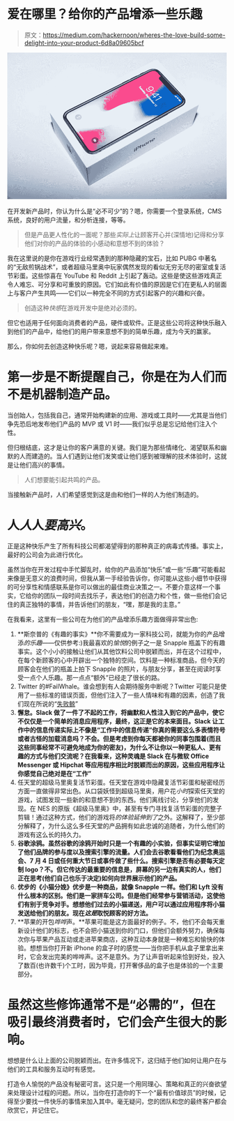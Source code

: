 # 爱在哪里？给你的产品增添一些乐趣

> 原文：<https://medium.com/hackernoon/wheres-the-love-build-some-delight-into-your-product-6d8a09605bcf>

![](img/e3aa97a6f2518ee449a7edd896dab5e9.png)

在开发新产品时，你认为什么是“必不可少”的？嗯，你需要一个登录系统，CMS 系统，良好的用户流量，和分析连接，等等。

> 但是产品更人性化的一面呢？那些*实际上*让顾客开心并(深情地)记得和分享他们对你的产品的体验的小感动和意想不到的体验？

我在这里说的是你在游戏行业经常遇到的那种隐藏的宝石，比如 PUBG 中著名的“无敌煎锅战术”，或者超级马里奥中玩家偶然发现的看似无穷无尽的密室或复活节彩蛋。这些惊喜在 YouTube 和 Reddit 上引起了轰动。这些是使这些游戏真正令人难忘、可分享和可重放的原因。它们如此有价值的原因是它们在更私人的层面上与客户产生共鸣——它们以一种完全不同的方式引起客户的兴趣和兴奋。

> 创造这种*快感*在游戏开发中是绝对必须的。

但它也适用于任何面向消费者的产品，硬件或软件。正是这些公司将这种快乐融入到他们的产品中，给他们的用户带来意想不到的简单乐趣，成为今天的赢家。

那么，你如何去创造这种快乐呢？嗯，说起来容易做起来难。

# 第一步是不断提醒自己，你是在为人们而不是机器制造产品。

当创始人，包括我自己，通常开始构建新的应用、游戏或工具时——尤其是当他们争先恐后地发布他们产品的 MVP 或 V1 时——我们似乎总是忘记给他们注入个性。

但归根结底，这才是让你的客户满意的关键。我们是为那些情绪化、渴望联系和幽默的人而建造的。当人们遇到让他们发笑或让他们感到被理解的技术体验时，这就是让他们高兴的事情。

> 人们想要能引起共鸣的产品。

当接触新产品时，人们希望感觉到这是由和他们一样的人为他们制造的。

# **人*人*人*要高兴*。**

正是这种快乐产生了所有科技公司都渴望得到的那种真正的病毒式传播。事实上，最好的公司会为此进行优化。

虽然当你在开发过程中手忙脚乱时，给你的产品添加“快乐”或一些“乐趣”可能看起来像是无意义的浪费时间，但我从第一手经验告诉你，你可能从这些小细节中获得的可分享性和情感联系是你可以做出的最佳商业决策之一。不要介意这样一个事实，它给你的团队一段时间去找乐子，表达他们的创造力和个性，做一些他们会记住的真正独特的事情，并告诉他们的朋友，“嘿，那是我的主意。”

在我看来，这里有一些公司在为他们的产品增添乐趣方面做得非常出色:

1.  **斯奈普的《有趣的事实》**你不需要成为一家科技公司，就能为你的产品增添*的乐趣*——仅供参考:)我最喜欢的*愉悦*的例子之一是 Snapple 瓶盖下的有趣事实。这个小小的接触让他们从其他饮料公司中脱颖而出，并在这个过程中，在每个新顾客的心中开辟出一个独特的空间。饮料是一种标准商品，但今天的顾客会在他们的瓶盖上拍下 Snapple 的照片，与朋友分享，甚至在阅读时享受一点个人乐趣。那一点点“额外”已经走了很长的路。
2.  Twitter 的#FailWhale。谁会想到有人会期待服务中断呢？Twitter 可能只是使用了一些标准的错误页面，但他们注入了一些人情味和有趣的因素，创造了我们现在所说的“[失败鲸](https://www.theatlantic.com/technology/archive/2015/01/the-story-behind-twitters-fail-whale/384313/)”
3.  **懈怠。Slack 做了一件了不起的工作，将幽默和人性注入到它的产品中，使它不仅仅是一个简单的消息应用程序，最终，这正是它的本来面目。Slack 让工作中的信息传递实际上不像是“工作中的信息传递”你真的需要这么多表情符号或者古怪的加载消息吗？不会。但是考虑到你每天都被你的同事包围着(而且这些同事经常不可避免地成为你的密友)，为什么不让你以一种更私人、更有趣的方式与他们交流呢？在我看来，这种灵魂是 Slack 在与微软 Office Messenger 或 Hipchat 等应用程序相比时脱颖而出的原因，这些应用程序让你感觉自己绝对是在“工作”**
4.  任天堂的超级马里奥复活节彩蛋。任天堂在游戏中隐藏复活节彩蛋和秘密经历方面一直做得非常出色。从口袋妖怪到超级马里奥，用户花*小时*探索任天堂的游戏，试图发现一些新的和意想不到的东西。他们离线讨论，分享他们的发现。在 NES 的原版《超级马里奥》中，甚至有专门寻找复活节彩蛋的完整子剪辑！通过这种方式，他们的游戏将*的体验延伸到了*之外。这解释了，至少部分解释了，为什么这么多任天堂的产品拥有如此忠诚的追随者，为什么他们的游戏有这么长的持久力。
5.  **谷歌涂鸦。虽然谷歌的涂鸦开始时只是一个有趣的小实验，但事实证明它增加了他们品牌的参与度以及搜索引擎的流量。人们会去谷歌看看他们为纪念奥运会、7 月 4 日或任何重大节日或事件做了些什么。搜索引擎是否有必要每天定制 logo？不。但它传达的最重要的信息是，屏幕的另一边有真实的人，他们正在思考(他们自己也乐于决定)如何向世界展示他们的产品。**
6.  **优步的《小猫分娩》优步是一种商品，就像 Snapple 一样。他们和 Lyft 没有什么根本的区别。他们是一家拼车公司。但是他们经常参与营销活动，这使他们有别于竞争对手。想想他们过去的小猫递送，用户可以通过应用程序将小猫发送给他们的朋友。现在*这是*取悦顾客的好方法。**
7.  **苹果的开包*哗哗*声。**苹果可能是这方面最好的例子。不，他们不会每天重新设计他们的标志，也不会把小猫送到你的门口，但他们会额外努力，确保每次你与苹果产品互动或走进苹果商店，这种互动本身就是一种难忘和愉快的体验。想想当你打开新 iPhone 的盒子时的感觉——当你把手机从盒子里拿出来时，它会发出完美的哗哗声。这不是意外。为了让声音听起来恰到好处，投入了数百(也许数千)个工时，因为毕竟，打开奢侈品的盒子也是体验的一个主要部分。

# 虽然这些修饰通常不是“必需的”，但在吸引最终消费者时，它们会产生很大的影响。

想想是什么让上面的公司脱颖而出。在许多情况下，这归结于他们如何让用户在与他们的工具和服务互动时有感觉。

打造令人愉悦的产品没有秘密可言。这只是一个用同理心、策略和真正的兴奋欲望来处理设计过程的问题。所以，当你在打造你的下一个“最有价值球员”的时候，记得至少要找一件快乐的事情来加入其中。毫无疑问，您的团队和您的最终客户都会欣赏它，并记住它。